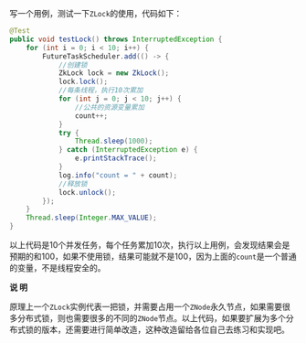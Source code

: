 

写一个用例，测试一下`ZLock`的使用，代码如下：

```java
@Test
public void testLock() throws InterruptedException {
    for (int i = 0; i < 10; i++) {
        FutureTaskScheduler.add(() -> {
            //创建锁
            ZkLock lock = new ZkLock();
            lock.lock();
            //每条线程，执行10次累加
            for (int j = 0; j < 10; j++) {
                //公共的资源变量累加
                count++;
            }
            try {
                Thread.sleep(1000);
            } catch (InterruptedException e) {
                e.printStackTrace();
            }
            log.info("count = " + count);
            //释放锁
            lock.unlock();
        });
    }
    Thread.sleep(Integer.MAX_VALUE);
}
```

以上代码是10个并发任务，每个任务累加10次，执行以上用例，会发现结果会是预期的和100，如果不使用锁，结果可能就不是100，因为上面的`count`是一个普通的变量，不是线程安全的。

**说 明**

原理上一个`ZLock`实例代表一把锁，并需要占用一个`ZNode`永久节点，如果需要很多分布式锁，则也需要很多的不同的`ZNode`节点。以上代码，如果要扩展为多个分布式锁的版本，还需要进行简单改造，这种改造留给各位自己去练习和实现吧。